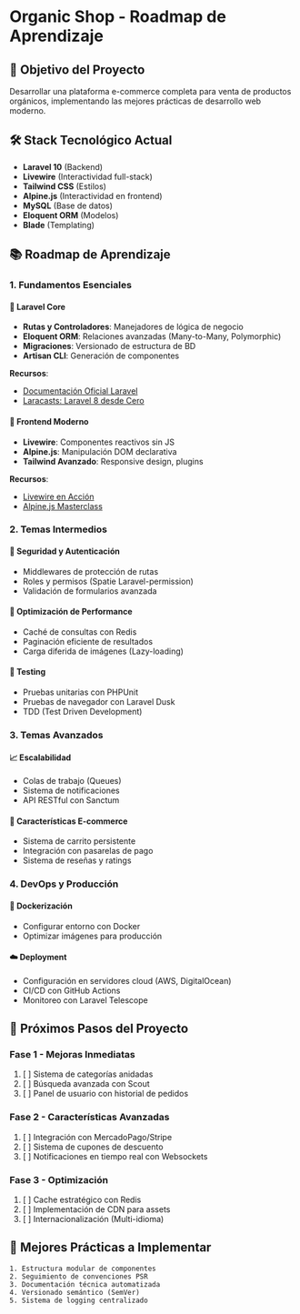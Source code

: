 # Organic Shop - Roadmap de Aprendizaje

## 🎯 Objetivo del Proyecto
Desarrollar una plataforma e-commerce completa para venta de productos orgánicos, implementando las mejores prácticas de desarrollo web moderno.

## 🛠 Stack Tecnológico Actual
- **Laravel 10** (Backend)
- **Livewire** (Interactividad full-stack)
- **Tailwind CSS** (Estilos)
- **Alpine.js** (Interactividad en frontend)
- **MySQL** (Base de datos)
- **Eloquent ORM** (Modelos)
- **Blade** (Templating)

## 📚 Roadmap de Aprendizaje

### 1. Fundamentos Esenciales
#### 🧠 Laravel Core
- **Rutas y Controladores**: Manejadores de lógica de negocio
- **Eloquent ORM**: Relaciones avanzadas (Many-to-Many, Polymorphic)
- **Migraciones**: Versionado de estructura de BD
- **Artisan CLI**: Generación de componentes

**Recursos**:
- [Documentación Oficial Laravel](https://laravel.com/docs)
- [Laracasts: Laravel 8 desde Cero](https://laracasts.com/series/laravel-8-from-scratch)

#### 🎨 Frontend Moderno
- **Livewire**: Componentes reactivos sin JS
- **Alpine.js**: Manipulación DOM declarativa
- **Tailwind Avanzado**: Responsive design, plugins

**Recursos**:
- [Livewire en Acción](https://laravel-livewire.com/)
- [Alpine.js Masterclass](https://alpinejs.dev/)

### 2. Temas Intermedios
#### 🔐 Seguridad y Autenticación
- Middlewares de protección de rutas
- Roles y permisos (Spatie Laravel-permission)
- Validación de formularios avanzada

#### 🚀 Optimización de Performance
- Caché de consultas con Redis
- Paginación eficiente de resultados
- Carga diferida de imágenes (Lazy-loading)

#### 🧪 Testing
- Pruebas unitarias con PHPUnit
- Pruebas de navegador con Laravel Dusk
- TDD (Test Driven Development)

### 3. Temas Avanzados
#### 📈 Escalabilidad
- Colas de trabajo (Queues)
- Sistema de notificaciones
- API RESTful con Sanctum

#### 🛒 Características E-commerce
- Sistema de carrito persistente
- Integración con pasarelas de pago
- Sistema de reseñas y ratings

### 4. DevOps y Producción
#### 🐳 Dockerización
- Configurar entorno con Docker
- Optimizar imágenes para producción

#### ☁️ Deployment
- Configuración en servidores cloud (AWS, DigitalOcean)
- CI/CD con GitHub Actions
- Monitoreo con Laravel Telescope

## 🚧 Próximos Pasos del Proyecto

### Fase 1 - Mejoras Inmediatas
1. [ ] Sistema de categorías anidadas
2. [ ] Búsqueda avanzada con Scout
3. [ ] Panel de usuario con historial de pedidos

### Fase 2 - Características Avanzadas
1. [ ] Integración con MercadoPago/Stripe
2. [ ] Sistema de cupones de descuento
3. [ ] Notificaciones en tiempo real con Websockets

### Fase 3 - Optimización
1. [ ] Cache estratégico con Redis
2. [ ] Implementación de CDN para assets
3. [ ] Internacionalización (Multi-idioma)

## 📌 Mejores Prácticas a Implementar
```plaintext
1. Estructura modular de componentes
2. Seguimiento de convenciones PSR
3. Documentación técnica automatizada
4. Versionado semántico (SemVer)
5. Sistema de logging centralizado
